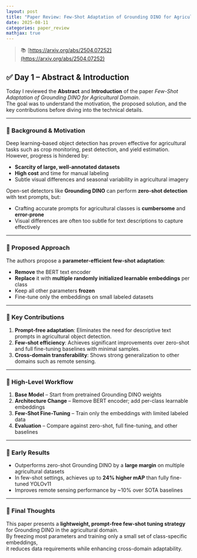 ```yaml
---
layout: post  
title: "Paper Review: Few-Shot Adaptation of Grounding DINO for Agricultural Domain – DAY 1"  
date: 2025-08-11  
categories: paper_review  
mathjax: true  
---
```


> 📚 [https://arxiv.org/abs/2504.07252](https://arxiv.org/abs/2504.07252)  

## ✅ Day 1 – Abstract & Introduction

Today I reviewed the **Abstract** and **Introduction** of the paper *Few-Shot Adaptation of Grounding DINO for Agricultural Domain*.  
The goal was to understand the motivation, the proposed solution, and the key contributions before diving into the technical details.

---

### 📌 Background & Motivation

Deep learning–based object detection has proven effective for agricultural tasks such as crop monitoring, pest detection, and yield estimation.  
However, progress is hindered by:
- **Scarcity of large, well-annotated datasets**  
- **High cost** and time for manual labeling  
- Subtle visual differences and seasonal variability in agricultural imagery

Open-set detectors like **Grounding DINO** can perform **zero-shot detection** with text prompts, but:
- Crafting accurate prompts for agricultural classes is **cumbersome** and **error-prone**  
- Visual differences are often too subtle for text descriptions to capture effectively

---

### 📌 Proposed Approach

The authors propose a **parameter-efficient few-shot adaptation**:
- **Remove** the BERT text encoder
- **Replace** it with **multiple randomly initialized learnable embeddings** per class
- Keep all other parameters **frozen**
- Fine-tune only the embeddings on small labeled datasets

---

### 📌 Key Contributions

1. **Prompt-free adaptation**: Eliminates the need for descriptive text prompts in agricultural object detection.  
2. **Few-shot efficiency**: Achieves significant improvements over zero-shot and full fine-tuning baselines with minimal samples.  
3. **Cross-domain transferability**: Shows strong generalization to other domains such as remote sensing.

---

### 📌 High-Level Workflow

1. **Base Model** – Start from pretrained Grounding DINO weights  
2. **Architecture Change** – Remove BERT encoder; add per-class learnable embeddings  
3. **Few-Shot Fine-Tuning** – Train only the embeddings with limited labeled data  
4. **Evaluation** – Compare against zero-shot, full fine-tuning, and other baselines

---

### 📌 Early Results

- Outperforms zero-shot Grounding DINO by a **large margin** on multiple agricultural datasets  
- In few-shot settings, achieves up to **24% higher mAP** than fully fine-tuned YOLOv11  
- Improves remote sensing performance by ~10% over SOTA baselines

---

### 🧠 Final Thoughts

This paper presents a **lightweight, prompt-free few-shot tuning strategy** for Grounding DINO in the agricultural domain.  
By freezing most parameters and training only a small set of class-specific embeddings,  
it reduces data requirements while enhancing cross-domain adaptability.
